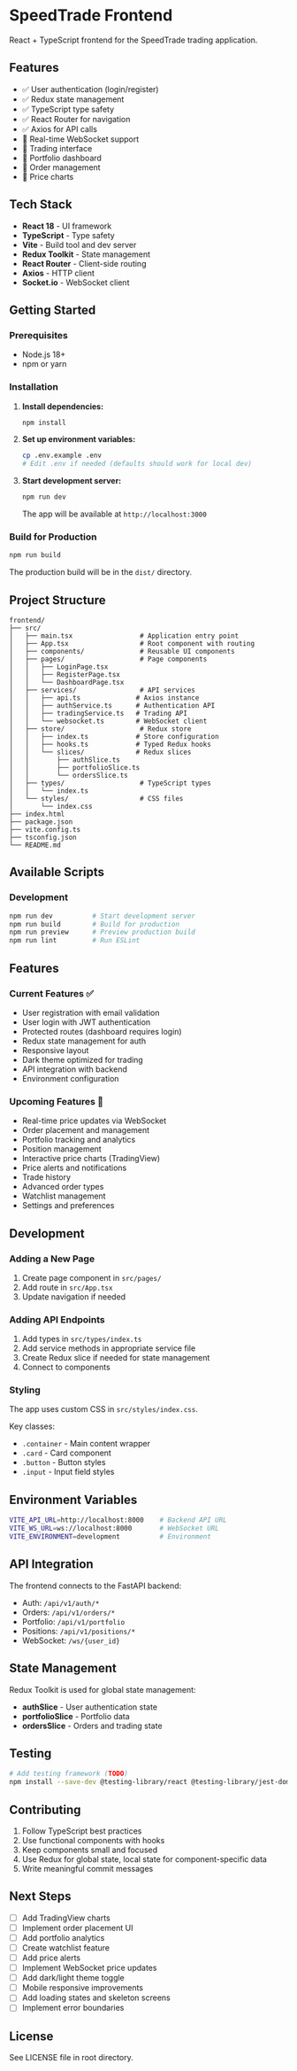 # SpeedTrade Frontend

React + TypeScript frontend for the SpeedTrade trading application.

## Features

- ✅ User authentication (login/register)
- ✅ Redux state management
- ✅ TypeScript type safety
- ✅ React Router for navigation
- ✅ Axios for API calls
- 🚧 Real-time WebSocket support
- 🚧 Trading interface
- 🚧 Portfolio dashboard
- 🚧 Order management
- 🚧 Price charts

## Tech Stack

- **React 18** - UI framework
- **TypeScript** - Type safety
- **Vite** - Build tool and dev server
- **Redux Toolkit** - State management
- **React Router** - Client-side routing
- **Axios** - HTTP client
- **Socket.io** - WebSocket client

## Getting Started

### Prerequisites

- Node.js 18+ 
- npm or yarn

### Installation

1. **Install dependencies:**
   ```bash
   npm install
   ```

2. **Set up environment variables:**
   ```bash
   cp .env.example .env
   # Edit .env if needed (defaults should work for local dev)
   ```

3. **Start development server:**
   ```bash
   npm run dev
   ```

   The app will be available at `http://localhost:3000`

### Build for Production

```bash
npm run build
```

The production build will be in the `dist/` directory.

## Project Structure

```
frontend/
├── src/
│   ├── main.tsx                 # Application entry point
│   ├── App.tsx                  # Root component with routing
│   ├── components/              # Reusable UI components
│   ├── pages/                   # Page components
│   │   ├── LoginPage.tsx
│   │   ├── RegisterPage.tsx
│   │   └── DashboardPage.tsx
│   ├── services/                # API services
│   │   ├── api.ts              # Axios instance
│   │   ├── authService.ts      # Authentication API
│   │   ├── tradingService.ts   # Trading API
│   │   └── websocket.ts        # WebSocket client
│   ├── store/                   # Redux store
│   │   ├── index.ts            # Store configuration
│   │   ├── hooks.ts            # Typed Redux hooks
│   │   └── slices/             # Redux slices
│   │       ├── authSlice.ts
│   │       ├── portfolioSlice.ts
│   │       └── ordersSlice.ts
│   ├── types/                   # TypeScript types
│   │   └── index.ts
│   └── styles/                  # CSS files
│       └── index.css
├── index.html
├── package.json
├── vite.config.ts
├── tsconfig.json
└── README.md
```

## Available Scripts

### Development

```bash
npm run dev          # Start development server
npm run build        # Build for production
npm run preview      # Preview production build
npm run lint         # Run ESLint
```

## Features

### Current Features ✅

- User registration with email validation
- User login with JWT authentication
- Protected routes (dashboard requires login)
- Redux state management for auth
- Responsive layout
- Dark theme optimized for trading
- API integration with backend
- Environment configuration

### Upcoming Features 🚧

- Real-time price updates via WebSocket
- Order placement and management
- Portfolio tracking and analytics
- Position management
- Interactive price charts (TradingView)
- Price alerts and notifications
- Trade history
- Advanced order types
- Watchlist management
- Settings and preferences

## Development

### Adding a New Page

1. Create page component in `src/pages/`
2. Add route in `src/App.tsx`
3. Update navigation if needed

### Adding API Endpoints

1. Add types in `src/types/index.ts`
2. Add service methods in appropriate service file
3. Create Redux slice if needed for state management
4. Connect to components

### Styling

The app uses custom CSS in `src/styles/index.css`. 

Key classes:
- `.container` - Main content wrapper
- `.card` - Card component
- `.button` - Button styles
- `.input` - Input field styles

## Environment Variables

```bash
VITE_API_URL=http://localhost:8000    # Backend API URL
VITE_WS_URL=ws://localhost:8000       # WebSocket URL
VITE_ENVIRONMENT=development          # Environment
```

## API Integration

The frontend connects to the FastAPI backend:

- Auth: `/api/v1/auth/*`
- Orders: `/api/v1/orders/*`
- Portfolio: `/api/v1/portfolio`
- Positions: `/api/v1/positions/*`
- WebSocket: `/ws/{user_id}`

## State Management

Redux Toolkit is used for global state management:

- **authSlice** - User authentication state
- **portfolioSlice** - Portfolio data
- **ordersSlice** - Orders and trading state

## Testing

```bash
# Add testing framework (TODO)
npm install --save-dev @testing-library/react @testing-library/jest-dom vitest
```

## Contributing

1. Follow TypeScript best practices
2. Use functional components with hooks
3. Keep components small and focused
4. Use Redux for global state, local state for component-specific data
5. Write meaningful commit messages

## Next Steps

- [ ] Add TradingView charts
- [ ] Implement order placement UI
- [ ] Add portfolio analytics
- [ ] Create watchlist feature
- [ ] Add price alerts
- [ ] Implement WebSocket price updates
- [ ] Add dark/light theme toggle
- [ ] Mobile responsive improvements
- [ ] Add loading states and skeleton screens
- [ ] Implement error boundaries

## License

See LICENSE file in root directory.
